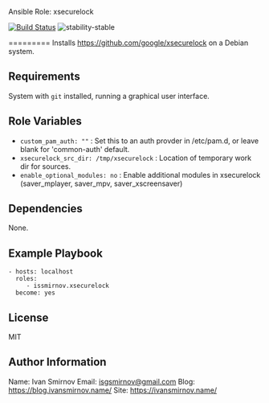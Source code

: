 Ansible Role: xsecurelock

[![Build Status](https://img.shields.io/travis/issmirnov/ansible-role-xsecurelock/master.svg?style=for-the-badge)](https://travis-ci.org/issmirnov/ansible-xsecurelock)
![stability-stable](https://img.shields.io/badge/stability-stable-green.svg?style=for-the-badge)

=========
Installs https://github.com/google/xsecurelock on a Debian system.

Requirements
------------
System with `git` installed, running a graphical user interface.

Role Variables
--------------
- `custom_pam_auth: ""` :  Set this to an auth provder in /etc/pam.d, or leave blank for 'common-auth' default.
- `xsecurelock_src_dir: /tmp/xsecurelock` :  Location of temporary work dir for sources.
- `enable_optional_modules: no` : Enable additional modules in xsecurelock (saver_mplayer, saver_mpv, saver_xscreensaver)


Dependencies
------------
None.

Example Playbook
----------------

    - hosts: localhost
      roles:
         - issmirnov.xsecurelock
      become: yes

License
-------

MIT

Author Information
------------------
Name: Ivan Smirnov
Email: isgsmirnov@gmail.com
Blog: https://blog.ivansmirnov.name/
Site: https://ivansmirnov.name/

